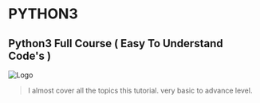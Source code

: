# PYTHON3


## Python3 Full Course ( Easy To Understand Code's )

![Logo](Downloads/Logo.png)

> I almost cover all the topics this tutorial.
> very basic to advance level.
